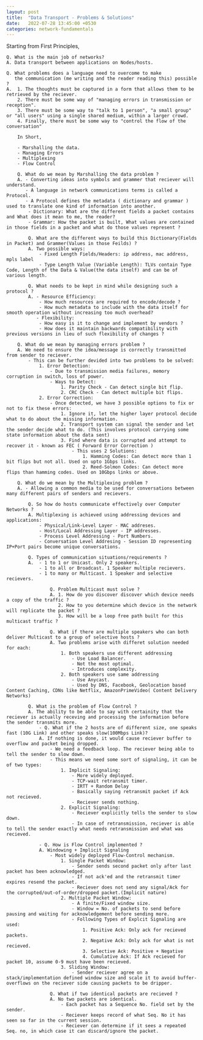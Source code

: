 ```yaml
---
layout: post
title:  "Data Transport - Problems & Solutions"
date:   2022-07-28 13:45:00 +0530
categories: network-fundamentals
---
```


Starting from First Principles,

    Q. What is the main job of networks?
    A. Data transport between applications on Nodes/hosts.

    Q. What problems does a language need to overcome to make
       the communication (me writing and the reader reading this) possible ?
    A.  1. The thoughts must be captured in a form that allows them to be         retrieved by the reciever.
        2. There must be some way of "managing errors in transmission or reception".
        3. There must be some way to "talk to 1 person", "a small group" or "all users" using a single shared medium, within a larger crowd.
        4. Finally, there must be some way to "control the flow of the conversation"

        In Short,

        - Marshalling the data.
        - Managing Errors
        - Multiplexing
        - Flow Control

        Q. What do we mean by Marshalling the data problem ?
        A. - Converting ideas into symbols and grammer that reciever will understand.
           - A language in network communications terms is called a Protocol.
           - A Protocol defines the metadata ( dictionary and grammar ) used to translate one kind of information into another.
            - Dictionary: What are the different fields a packet contains and What does it mean to me, the reader?
            - Grammar: How the packet is built, What values are contained in those fields in a packet and what do those values represent ?

            Q. What are the different ways to build this Dictionary(Fields in Packet) and Grammer(Values in those Feilds) ?
            A. Two possible ways:
                - Fixed Length Fields/Headers: ip address, mac address, mpls label
                - Type Length Value (Variable Length): TLVs contain Type Code, Length of the Data & Value(the data itself) and can be of various length.
            
            Q. What needs to be kept in mind while designing such a protocol ?
            A. - Resource Efficiency:
                - How much resources are required to encode/decode ?
                - How much metadata to include with the data itself for smooth operation without increasing too much overhead?
               - Flexibility:
                - How easy is it to change and implement by vendors ?
                - How does it maintain backwards compatibility with previous versions in lieu of such flexibility of changes ?

        Q. What do we mean by managing errors problem ?
        A. We need to ensure the idea/message is correctly transmitted from sender to reciever.
            - This can be further devided into two problems to be solved:
                1. Error Detection:
                    - Due to transmission media failures, memory corruption in switch, loss of power.
                    - Ways to Detect:
                        1. Parity Check - Can detect single bit flip.
                        2. CRC Check - Can detect multiple bit flips.
                2. Error Correction:
                    - Once detected, we have 3 possible options to fix or not to fix these errors:
                        1. Ignore it, let the higher layer protocol decide what to do about the missing information.
                        2. Transport system can signal the sender and let the sender decide what to do. (This involves protocol carrying some state information about the data sent)
                        3. Find where data is corrupted and attempt to recover it - known as FEC ( Forward Error Correction )
                            - This uses 2 Solutions:
                                1. Hamming Codes: Can detect more than 1 bit flips but not all. Used on upto 1Gbps links.
                                2. Reed-Solmon Codes: Can detect more flips than hamming codes. Used on 10Gbps links or above.
        
        Q. What do we mean by the Multiplexing problem ?
        A. - Allowing a common media to be used for conversations between many different pairs of senders and recievers.

            Q. So how do hosts communicate effectively over Computer Networks ?
            A. Multiplexing is achieved using addressing devices and applications:
                - Physical/Link-Level Layer - MAC addreses.
                - Host/Local Addressing Layer - IP addresses.
                - Process Level Addressing - Port Numbers.
                - Conversation Level Addresing - Session ID representing IP+Port pairs become unique conversations.

            Q. Types of communication situations/requirements ?
            A.  - 1 to 1 or Unicast. Only 2 speakers.
                - 1 to all or Broadcast. 1 Speaker multiple recievers.
                - 1 to many or Multicast. 1 Speaker and selective recievers.
                
                    Q. Problem Multicast must solve ?
                    A. 1. How do you discover discover which device needs a copy of the traffic ?
                       2. How to you determine which device in the network will replicate the packet ?
                       3. How will be a loop free path built for this multicast traffic ?
                    
                    Q. What if there are multiple speakers who can both deliver Multicast to a group of selective hosts ?
                    A. Two problems arise with differet solution needed for each:
                        1. Both speakers use different addressing 
                            - Use Load Balancer.
                            - Not the most optimal.
                            - Introduces complexity.
                        2. Both speakers use same addressing
                            - Use Anycast.
                            - Used by DNS, Facebook, Geolocation based Content Caching, CDNs like Netflix, AmazonPrimeVideo( Content Delivery Networks)
                    
            Q. What is the problem of Flow Control ?
            A. The ability to be able to say with certainity that the reciever is actually receving and processing the information before the sender transmits more.
                - Q. What if the 2 hosts are of different size, one speaks fast (10G Link) and other speaks slow(100Mbps Link)?
                A. If nothing is done, it would cause reciever buffer to overflow and packet being dropped.
                    - We need a feedback loop. The reciever being able to tell the sender to slow down.
                    - This means we need some sort of signaling, it can be of two types:
                        1. Implicit Signaling:
                            - More widely deployed.
                            - TCP-wait retransmit timer.
                            - IRTT + Random Delay
                            - Basically saying retransmit packet if Ack not recieved.
                            - Reciever sends nothing.
                        2. Explicit Signaling:
                            - Reciever explicitly tells the sender to slow down.
                            - In case of retransmission, reciever is able to tell the sender exactly what needs retransmission and what was recieved.
                
                - Q. How is Flow Control implemented ?
                A. Windowing + Implicit Signaling
                    - Most widely deployed Flow-Control mechanism.
                        1. Single Packet Window:
                            - Sender sends second packet only after last packet has been acknowledged.
                            - If not ack'ed and the retransmit timer expires resend the packet.
                            - Reciever does not send any signal/Ack for the corrupted/out-of-order/dropped packet.(Implicit nature)
                        2. Multiple Packet Window:
                            - A finite/Fixed window size.
                            - Window = No. of packets to send before pausing and waiting for acknowledgement before sending more.
                            - Following Types of Explcit Signaling are used:
                                1. Positive Ack: Only ack for recieved packets.
                                2. Negative Ack: Only ack for what is not recieved.
                                3. Selective Ack: Positive + Negative
                                4. Cumulative Ack: If Ack recieved for packet 10, assume 0-9 must have been recieved.
                        3. Sliding Window:
                            - Sender reciever agree on a stack/implementation defined window size and scale it to avoid buffer-overflows on the reciever side causing packets to be dripper.
                    
                    Q. What if two identical packets are recieved ?
                    A. No two packets are identical.
                        - Each packet has a Sequence No. field set by the sender.
                        - Reciever keeps record of what Seq. No it has seen so far in the current session.
                        - Reciever can determine if it sees a repeated Seq. no, in which case it can discard/ignore the packet.
                    
                        
            


    



    